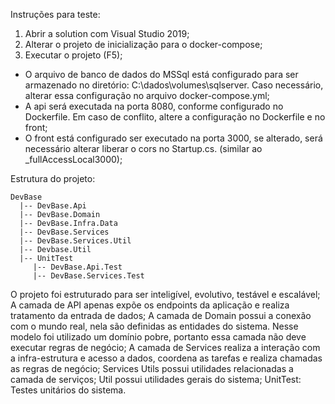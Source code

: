 Instruções para teste:
1. Abrir a solution com Visual Studio 2019;
2. Alterar o projeto de inicialização para o docker-compose;
3. Executar o projeto (F5);

 - O arquivo de banco de dados do MSSql está configurado para ser armazenado no diretório: C:\dados\volumes\sqlserver. Caso necessário, alterar essa configuração no arquivo docker-compose.yml;
 - A api será executada na porta 8080, conforme configurado no Dockerfile. Em caso de conflito, altere a configuração no Dockerfile e no front;
 - O front está configurado ser executado na porta 3000, se alterado, será necessário alterar liberar o cors no Startup.cs. (similar ao _fullAccessLocal3000);

Estrutura do projeto:
```
DevBase
  |-- DevBase.Api
  |-- DevBase.Domain
  |-- DevBase.Infra.Data
  |-- DevBase.Services
  |-- DevBase.Services.Util
  |-- Devbase.Util
  |-- UnitTest 
     |-- DevBase.Api.Test
     |-- DevBase.Services.Test 
```
	 
O projeto foi estruturado para ser inteligível, evolutivo, testável e escalável;
A camada de API apenas expõe os endpoints da aplicação e realiza tratamento da entrada de dados;
A camada de Domain possui a conexão com o mundo real, nela são definidas as entidades do sistema. Nesse modelo foi utilizado um domínio pobre, portanto essa camada não deve executar regras de negócio;
A camada de Services realiza a interação com a infra-estrutura e acesso a dados, coordena as tarefas e realiza chamadas as regras de negócio;
Services Utils possui utilidades relacionadas a camada de serviços;
Util possui utilidades gerais do sistema;
UnitTest: Testes unitários do sistema.
